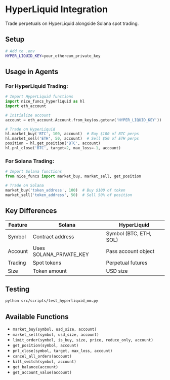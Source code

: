 # HyperLiquid Integration

Trade perpetuals on HyperLiquid alongside Solana spot trading.

## Setup
```bash
# Add to .env
HYPER_LIQUID_KEY=your_ethereum_private_key
```

## Usage in Agents

### For HyperLiquid Trading:
```python
# Import HyperLiquid functions
import nice_funcs_hyperliquid as hl
import eth_account

# Initialize account
account = eth_account.Account.from_key(os.getenv('HYPER_LIQUID_KEY'))

# Trade on HyperLiquid
hl.market_buy('BTC', 100, account)  # Buy $100 of BTC perps
hl.market_sell('ETH', 50, account)  # Sell $50 of ETH perps
position = hl.get_position('BTC', account)
hl.pnl_close('BTC', target=2, max_loss=-1, account)
```

### For Solana Trading:
```python
# Import Solana functions
from nice_funcs import market_buy, market_sell, get_position

# Trade on Solana
market_buy('token_address', 100)  # Buy $100 of token
market_sell('token_address', 50)  # Sell 50% of position
```

## Key Differences

| Feature | Solana | HyperLiquid |
|---------|--------|-------------|
| Symbol | Contract address | Symbol (BTC, ETH, SOL) |
| Account | Uses SOLANA_PRIVATE_KEY | Pass account object |
| Trading | Spot tokens | Perpetual futures |
| Size | Token amount | USD size |

## Testing
```bash
python src/scripts/test_hyperliquid_mm.py
```

## Available Functions
- `market_buy(symbol, usd_size, account)`
- `market_sell(symbol, usd_size, account)`
- `limit_order(symbol, is_buy, size, price, reduce_only, account)`
- `get_position(symbol, account)`
- `pnl_close(symbol, target, max_loss, account)`
- `cancel_all_orders(account)`
- `kill_switch(symbol, account)`
- `get_balance(account)`
- `get_account_value(account)`